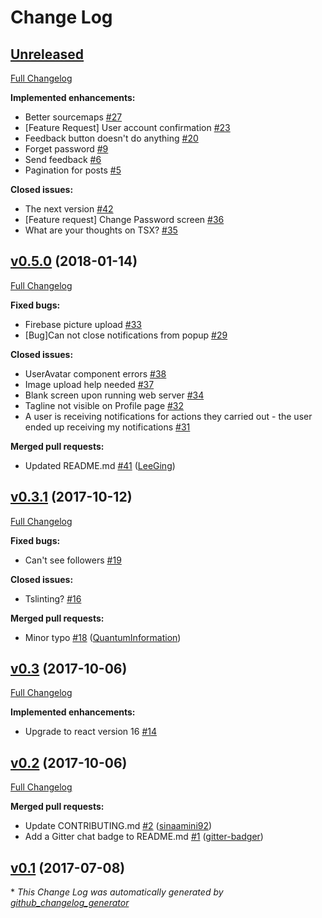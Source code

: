 # Change Log

## [Unreleased](https://github.com/Qolzam/react-social-network/tree/HEAD)

[Full Changelog](https://github.com/Qolzam/react-social-network/compare/v0.5.0...HEAD)

**Implemented enhancements:**

- Better sourcemaps [\#27](https://github.com/Qolzam/react-social-network/issues/27)
- \[Feature Request\] User account confirmation [\#23](https://github.com/Qolzam/react-social-network/issues/23)
- Feedback button doesn't do anything [\#20](https://github.com/Qolzam/react-social-network/issues/20)
- Forget password [\#9](https://github.com/Qolzam/react-social-network/issues/9)
- Send feedback [\#6](https://github.com/Qolzam/react-social-network/issues/6)
- Pagination for posts [\#5](https://github.com/Qolzam/react-social-network/issues/5)

**Closed issues:**

- The next version [\#42](https://github.com/Qolzam/react-social-network/issues/42)
- \[Feature request\] Change Password screen [\#36](https://github.com/Qolzam/react-social-network/issues/36)
- What are your thoughts on TSX? [\#35](https://github.com/Qolzam/react-social-network/issues/35)

## [v0.5.0](https://github.com/Qolzam/react-social-network/tree/v0.5.0) (2018-01-14)
[Full Changelog](https://github.com/Qolzam/react-social-network/compare/v0.3.1...v0.5.0)

**Fixed bugs:**

- Firebase picture upload [\#33](https://github.com/Qolzam/react-social-network/issues/33)
- \[Bug\]Can not close notifications from popup [\#29](https://github.com/Qolzam/react-social-network/issues/29)

**Closed issues:**

- UserAvatar component errors [\#38](https://github.com/Qolzam/react-social-network/issues/38)
- Image upload help needed [\#37](https://github.com/Qolzam/react-social-network/issues/37)
- Blank screen upon running web server [\#34](https://github.com/Qolzam/react-social-network/issues/34)
- Tagline not visible on Profile page [\#32](https://github.com/Qolzam/react-social-network/issues/32)
- A user is receiving notifications for actions they carried out - the user ended up receiving my notifications [\#31](https://github.com/Qolzam/react-social-network/issues/31)

**Merged pull requests:**

- Updated README.md [\#41](https://github.com/Qolzam/react-social-network/pull/41) ([LeeGing](https://github.com/LeeGing))

## [v0.3.1](https://github.com/Qolzam/react-social-network/tree/v0.3.1) (2017-10-12)
[Full Changelog](https://github.com/Qolzam/react-social-network/compare/v0.3...v0.3.1)

**Fixed bugs:**

- Can't see followers [\#19](https://github.com/Qolzam/react-social-network/issues/19)

**Closed issues:**

- Tslinting? [\#16](https://github.com/Qolzam/react-social-network/issues/16)

**Merged pull requests:**

- Minor typo [\#18](https://github.com/Qolzam/react-social-network/pull/18) ([QuantumInformation](https://github.com/QuantumInformation))

## [v0.3](https://github.com/Qolzam/react-social-network/tree/v0.3) (2017-10-06)
[Full Changelog](https://github.com/Qolzam/react-social-network/compare/v0.2...v0.3)

**Implemented enhancements:**

- Upgrade to react version 16 [\#14](https://github.com/Qolzam/react-social-network/issues/14)

## [v0.2](https://github.com/Qolzam/react-social-network/tree/v0.2) (2017-10-06)
[Full Changelog](https://github.com/Qolzam/react-social-network/compare/v0.1...v0.2)

**Merged pull requests:**

- Update CONTRIBUTING.md [\#2](https://github.com/Qolzam/react-social-network/pull/2) ([sinaamini92](https://github.com/sinaamini92))
- Add a Gitter chat badge to README.md [\#1](https://github.com/Qolzam/react-social-network/pull/1) ([gitter-badger](https://github.com/gitter-badger))

## [v0.1](https://github.com/Qolzam/react-social-network/tree/v0.1) (2017-07-08)


\* *This Change Log was automatically generated by [github_changelog_generator](https://github.com/skywinder/Github-Changelog-Generator)*